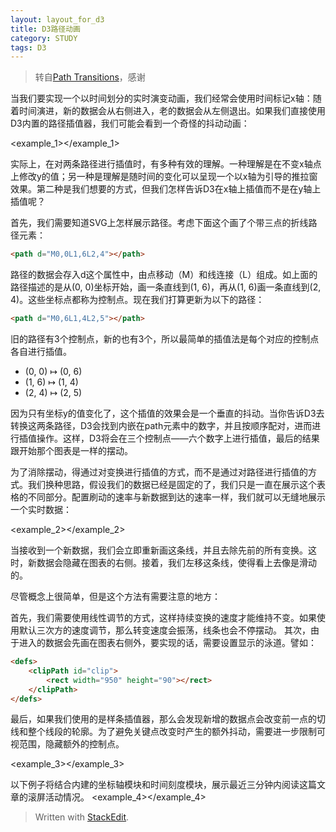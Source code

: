 ```yaml
---
layout: layout_for_d3
title: D3路径动画
category: STUDY
tags: D3
---
```


>转自[Path Transitions](http://bost.ocks.org/mike/path/)，感谢



当我们要实现一个以时间划分的实时演变动画，我们经常会使用时间标记x轴：随着时间演进，新的数据会从右侧进入，老的数据会从左侧退出。如果我们直接使用D3内置的路径插值器，我们可能会看到一个奇怪的抖动动画：

<!-- excerpt -->

<link rel="stylesheet" href="/assets/css/d3_path_transitions/default.css">
<script type="text/javascript" src="/assets/js/d3_path_transitions/share.js" ></script>

<example_1></example_1>

<script type="text/javascript" src="/assets/js/d3_path_transitions/example_1.js" ></script>

实际上，在对两条路径进行插值时，有多种有效的理解。一种理解是在不变x轴点上修改y的值；另一种是理解是随时间的变化可以呈现一个以x轴为引导的推拉窗效果。第二种是我们想要的方式，但我们怎样告诉D3在x轴上插值而不是在y轴上插值呢？

首先，我们需要知道SVG上怎样展示路径。考虑下面这个画了个带三点的折线路径元素：

```html
<path d="M0,0L1,6L2,4"></path>
```

路径的数据会存入d这个属性中，由点移动（M）和线连接（L）组成。如上面的路径描述的是从(0, 0)坐标开始，画一条直线到(1, 6)，再从(1, 6)画一条直线到(2, 4)。这些坐标点都称为控制点。现在我们打算更新为以下的路径：

```html
<path d="M0,6L1,4L2,5"></path>
```

旧的路径有3个控制点，新的也有3个，所以最简单的插值法是每个对应的控制点各自进行插值。

* (0, 0) ↦ (0, 6)
* (1, 6) ↦ (1, 4)
* (2, 4) ↦ (2, 5)

因为只有坐标y的值变化了，这个插值的效果会是一个垂直的抖动。当你告诉D3去转换这两条路径，D3会找到内嵌在path元素中的数字，并且按顺序配对，进而进行插值操作。这样，D3将会在三个控制点——六个数字上进行插值，最后的结果跟开始那个图表是一样的摆动。

为了消除摆动，得通过对变换进行插值的方式，而不是通过对路径进行插值的方式。我们换种思路，假设我们的数据已经是固定的了，我们只是一直在展示这个表格的不同部分。配置刷动的速率与新数据到达的速率一样，我们就可以无缝地展示一个实时数据：

<example_2></example_2>
<script type="text/javascript" src="/assets/js/d3_path_transitions/example_2.js" ></script>


当接收到一个新数据，我们会立即重新画这条线，并且去除先前的所有变换。这时，新数据会隐藏在图表的右侧。接着，我们左移这条线，使得看上去像是滑动的。

尽管概念上很简单，但是这个方法有需要注意的地方：

首先，我们需要使用线性调节的方式，这样持续变换的速度才能维持不变。如果使用默认三次方的速度调节，那么转变速度会振荡，线条也会不停摆动。
其次，由于进入的数据会先画在图表右侧外，要实现的话，需要设置显示的泳道。譬如：

```html
<defs>
    <clipPath id="clip">
        <rect width="950" height="90"></rect>
    </clipPath>
</defs>
```

最后，如果我们使用的是样条插值器，那么会发现新增的数据点会改变前一点的切线和整个线段的轮廓。为了避免关键点改变时产生的额外抖动，需要进一步限制可视范围，隐藏额外的控制点。

<example_3></example_3>
<script type="text/javascript" src="/assets/js/d3_path_transitions/example_3.js" ></script>

以下例子将结合内建的坐标轴模块和时间刻度模块，展示最近三分钟内阅读这篇文章的滚屏活动情况。
<example_4></example_4>

<script type="text/javascript" src="/assets/js/d3_path_transitions/example_4.js" ></script>

> Written with [StackEdit](https://stackedit.io/).